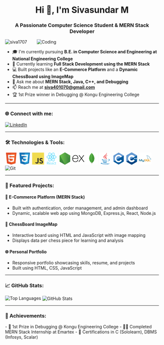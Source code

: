 <h1 align="center">Hi 👋, I'm Sivasundar M</h1>
<h3 align="center">A Passionate Computer Science Student & MERN Stack Developer</h3>

<img align="right" alt="Coding" width="400" src="https://cdn.dribbble.com/users/1162077/screenshots/3848914/programmer.gif">

<p align="left"> <img src="https://komarev.com/ghpvc/?username=siva1707&label=Profile%20views&color=0e75b6&style=flat" alt="siva1707" /> </p>

- 🎓 I'm currently pursuing **B.E. in Computer Science and Engineering at National Engineering College**
- 🌱 Currently learning **Full Stack Development using the MERN Stack**
- 💻 Built projects like an **E-Commerce Platform** and a **Dynamic ChessBoard using ImageMap**
- 💬 Ask me about **MERN Stack, Java, C++, and Debugging**
- 📫 Reach me at **siva401070@gmail.com**
- 🏆 1st Prize winner in Debugging @ Kongu Engineering College

---

<h3 align="left">🌐 Connect with me:</h3>
<p align="left">
  <a href="https://www.linkedin.com/in/siva-sundar-298730304/" target="blank">
    <img align="center" src="https://raw.githubusercontent.com/rahuldkjain/github-profile-readme-generator/master/src/images/icons/Social/linked-in-alt.svg" alt="LinkedIn" height="30" width="40" />
  </a>
</p>

---

<h3 align="left">🛠️ Technologies & Tools:</h3>
<p align="left">
  <img src="https://raw.githubusercontent.com/devicons/devicon/master/icons/html5/html5-original.svg" alt="HTML5" width="40" height="40"/>
  <img src="https://raw.githubusercontent.com/devicons/devicon/master/icons/css3/css3-original.svg" alt="CSS3" width="40" height="40"/>
  <img src="https://raw.githubusercontent.com/devicons/devicon/master/icons/javascript/javascript-original.svg" alt="JavaScript" width="40" height="40"/>
  <img src="https://raw.githubusercontent.com/devicons/devicon/master/icons/react/react-original-wordmark.svg" alt="React.js" width="40" height="40"/>
  <img src="https://raw.githubusercontent.com/devicons/devicon/master/icons/nodejs/nodejs-original.svg" alt="Node.js" width="40" height="40"/>
  <img src="https://raw.githubusercontent.com/devicons/devicon/master/icons/express/express-original.svg" alt="Express.js" width="40" height="40"/>
  <img src="https://raw.githubusercontent.com/devicons/devicon/master/icons/mongodb/mongodb-original.svg" alt="MongoDB" width="40" height="40"/>
  <img src="https://raw.githubusercontent.com/devicons/devicon/master/icons/java/java-original.svg" alt="Java" width="40" height="40"/>
  <img src="https://raw.githubusercontent.com/devicons/devicon/master/icons/c/c-original.svg" alt="C" width="40" height="40"/>
  <img src="https://raw.githubusercontent.com/devicons/devicon/master/icons/cplusplus/cplusplus-original.svg" alt="C++" width="40" height="40"/>
  <img src="https://raw.githubusercontent.com/devicons/devicon/master/icons/mysql/mysql-original-wordmark.svg" alt="MySQL" width="40" height="40"/>
  <img src="https://www.vectorlogo.zone/logos/git-scm/git-scm-icon.svg" alt="Git" width="40" height="40"/>
</p>

---

<h3 align="left">📌 Featured Projects:</h3>

#### 🛒 E-Commerce Platform (MERN Stack)
- Built with authentication, order management, and admin dashboard
- Dynamic, scalable web app using MongoDB, Express.js, React, Node.js

#### 🧩 ChessBoard ImageMap
- Interactive board using HTML and JavaScript with image mapping
- Displays data per chess piece for learning and analysis

#### 🌐 Personal Portfolio
- Responsive portfolio showcasing skills, resume, and projects
- Built using HTML, CSS, JavaScript

---

<h3 align="left">📈 GitHub Stats:</h3>
<p>
  <img align="left" src="https://github-readme-stats.vercel.app/api/top-langs/?username=siva1707&layout=compact" alt="Top Languages" />
</p>

<p>&nbsp;<img align="center" src="https://github-readme-stats.vercel.app/api?username=siva1707&show_icons=true&locale=en" alt="GitHub Stats" /></p>

---

<h3 align="left">🏅 Achievements:</h3>
- 🥇 1st Prize in Debugging @ Kongu Engineering College  
- 🧑‍💻 Completed MERN Stack Internship at Emartex  
- 📃 Certifications in C (Sololearn), DBMS (Infosys, Scalar)  
